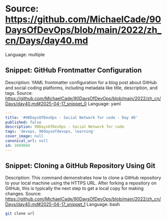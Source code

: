 # Source: https://github.com/MichaelCade/90DaysOfDevOps/blob/main/2022/zh_cn/Days/day40.md
Language: multiple

## Snippet: GitHub Frontmatter Configuration
Description: YAML frontmatter configuration for a blog post about GitHub and social coding platforms, including metadata like title, description, and tags.
Source: https://github.com/MichaelCade/90DaysOfDevOps/blob/main/2022/zh_cn/Days/day40.md#2025-04-17_snippet_0
Language: yaml

```yaml
---
title: '#90DaysOfDevOps - Social Network for code - Day 40'
published: false
description: 90DaysOfDevOps - Social Network for code
tags: 'devops, 90daysofdevops, learning'
cover_image: null
canonical_url: null
id: 1049044
---
```

## Snippet: Cloning a GitHub Repository Using Git
Description: This command demonstrates how to clone a GitHub repository to your local machine using the HTTPS URL. After forking a repository on GitHub, this is typically the next step to get a local copy for making changes.
Source: https://github.com/MichaelCade/90DaysOfDevOps/blob/main/2022/zh_cn/Days/day40.md#2025-04-17_snippet_1
Language: bash

```bash
git clone url
```